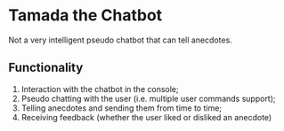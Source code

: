 # Tamada the Chatbot
Not a very intelligent pseudo chatbot that can tell anecdotes.

## Functionality
1. Interaction with the chatbot in the console;
2. Pseudo chatting with the user (i.e. multiple user commands support);
3. Telling anecdotes and sending them from time to time;
4. Receiving feedback (whether the user liked or disliked an anecdote)